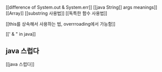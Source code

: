 [[difference of  System.out & System.err]]
[[java String[] args meanings]]
[[Array]]
[[substring 사용법]]
[[독특한 함수 사용법]]

[[this를 상속해서 사용하는 법, overrroading에서 가능함]]

[[' & " in java]]


## java 스럽다

[[java 스럽다]]

